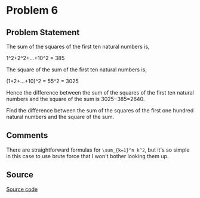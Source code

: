 # Problem 6

## Problem Statement

The sum of the squares of the first ten natural numbers is,

1^2+2^2+...+10^2 = 385

The square of the sum of the first ten natural numbers is,

(1+2+...+10)^2 = 55^2 = 3025

Hence the difference between the sum of the squares of the first ten
natural numbers and the square of the sum is 3025−385=2640.

Find the difference between the sum of the squares of the first one
hundred natural numbers and the square of the sum.

## Comments

There are straightforward formulas for `\sum_{k=1}^n k^2`, but it's so
simple in this case to use brute force that I won't bother looking
them up.


## Source

[Source code](https://github.com/fizbin/pe100challenge/blob/master{{page.url}}src/main.rs)
